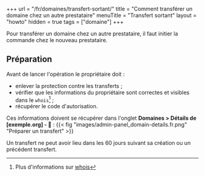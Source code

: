+++
url = "/fr/domaines/transfert-sortant/"
title = "Comment transférer un domaine chez un autre prestataire"
menuTitle = "Transfert sortant"
layout = "howto"
hidden = true
tags = ["domaine"]
+++

Pour transférer un domaine chez un autre prestataire, il faut initier la commande chez le nouveau prestataire.

## Préparation

Avant de lancer l'opération le propriétaire doit :

- enlever la protection contre les transferts ;
- vérifier que les informations du propriétaire sont correctes et visibles dans le `whois`[^1] ;
- récupérer le code d'autorisation.

Ces informations doivent se récupérer dans l'onglet **Domaines > Détails de [exemple.org] - 🔎** :
{{< fig "images/admin-panel_domain-details.fr.png" "Préparer un transfert" >}}

Un transfert ne peut avoir lieu dans les 60 jours suivant sa création ou un précédent transfert.

[^1]: Plus d'informations sur [whois](https://fr.wikipedia.org/wiki/Whois)
